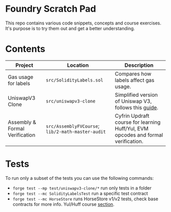 # Foundry Scratch Pad

This repo contains various code snippets, concepts and course exercises. It's purpose is to try them out and get a better understanding.

# Contents

| Project                        | Location                                          | Description                               |
|--------------------------------|---------------------------------------------------|-------------------------------------------|
| Gas usage for labels           | `src/SolidityLabels.sol`                          | Compares how labels affect gas usage.     |
| UniswapV3 Clone                | `src/uniswapv3-clone`                             | Simplified version of Uniswap V3, follows this [guide](https://uniswapv3book.com/milestone_1/introduction.html). |
| Assembly & Formal Verification | `src/AssemblyFVCourse`; `lib/2-math-master-audit` | Cyfrin Updraft course for learning Huff/Yul, EVM opcodes and formal verification. |

# Tests

To run only a subset of the tests you can use the following commands:
- `forge test --mp test/uniswapv3-clone/*` run only tests in a folder
- `forge test --mc SolidityLabelsTest` run a specific test contract
- `forge test --mc HorseStore` runs HorseStore v1/v2 tests, check base contracts for more info. Yul/Huff course [section](https://updraft.cyfrin.io/courses/formal-verification/horse-store/huff-yul-opcode).
